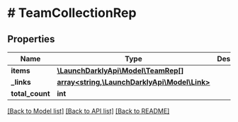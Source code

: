 # # TeamCollectionRep

## Properties

Name | Type | Description | Notes
------------ | ------------- | ------------- | -------------
**items** | [**\LaunchDarklyApi\Model\TeamRep[]**](TeamRep.md) |  | [optional]
**_links** | [**array<string,\LaunchDarklyApi\Model\Link>**](Link.md) |  | [optional]
**total_count** | **int** |  | [optional]

[[Back to Model list]](../../README.md#models) [[Back to API list]](../../README.md#endpoints) [[Back to README]](../../README.md)
